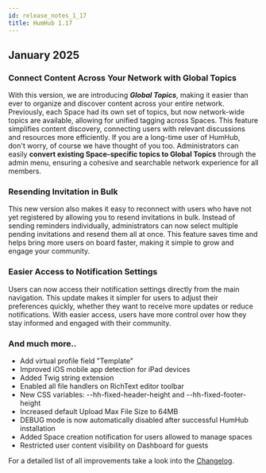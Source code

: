 ```yaml
---
id: release_notes_1_17
title: HumHub 1.17
---
```


## January 2025

### Connect Content Across Your Network with Global Topics

With this version, we are introducing _**Global Topics**_, making it easier than ever to organize and discover content across your entire network. Previously, each Space had its own set of topics, but now network-wide topics are available, allowing for unified tagging across Spaces. This feature simplifies content discovery, connecting users with relevant discussions and resources more efficiently. If you are a long-time user of HumHub, don't worry, of course we have thought of you too. Administrators can easily **convert existing Space-specific topics to Global Topics** through the admin menu, ensuring a cohesive and searchable network experience for all members.

### Resending Invitation in Bulk

This new version also makes it easy to reconnect with users who have not yet registered by allowing you to resend invitations in bulk. Instead of sending reminders individually, administrators can now select multiple pending invitations and resend them all at once. This feature saves time and helps bring more users on board faster, making it simple to grow and engage your community.

### Easier Access to Notification Settings

Users can now access their notification settings directly from the main navigation. This update makes it simpler for users to adjust their preferences quickly, whether they want to receive more updates or reduce notifications. With easier access, users have more control over how they stay informed and engaged with their community.


### And much more..

- Add virtual profile field "Template"
- Improved iOS mobile app detection for iPad devices
- Added Twig string extension
- Enabled all file handlers on RichText editor toolbar
- New CSS variables: --hh-fixed-header-height and --hh-fixed-footer-height
- Increased default Upload Max File Size to 64MB
- DEBUG mode is now automatically disabled after successful HumHub installation
- Added Space creation notification for users allowed to manage spaces
- Restricted user content visibility on Dashboard for guests

For a detailed list of all improvements take a look into the [Changelog](https://github.com/humhub/humhub/blob/develop/CHANGELOG.md#1170-beta1-october-28-2024).
